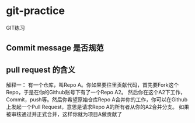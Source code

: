 # git-practice
GIT练习
## Commit message 是否规范

## pull request 的含义

   解释一：
   有一个仓库，叫Repo A。你如果要往里贡献代码，首先要Fork这个Repo，于是在你的Github账号下有了一个Repo A2。
   然后你在这个A2下工作，Commit，push等。然后你希望原始仓库Repo A合并你的工作，你可以在Github上发起一个Pull Request，意思是请求Repo A的所有者从你的A2合并分支。
   如果被审核通过并正式合并，这样你就为项目A做贡献了